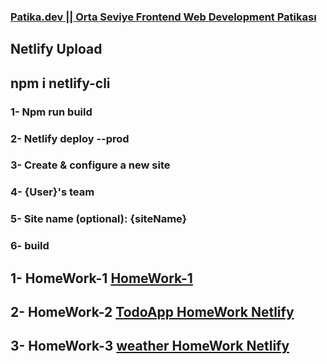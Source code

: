 ### [Patika.dev || Orta Seviye Frontend Web Development Patikası](https://app.patika.dev/paths/orta-seviye-frontend-web-development-patikasi)

## Netlify Upload

## npm i netlify-cli

### 1- Npm run build

### 2- Netlify deploy --prod

### 3- Create & configure a new site

### 4- {User}'s team

### 5- Site name (optional): {siteName}

### 6- build

## 1- HomeWork-1 [ HomeWork-1](https://github.com/Egemnfzlioglu/Orta-Seviye-Frontend-Web-Development-Patikas-/tree/master/HomeWork_1)

## 2- HomeWork-2 [TodoApp HomeWork Netlify ](https://todoapp-egemen.netlify.app)
## 3- HomeWork-3 [weather HomeWork Netlify ](https://weather-app-egemen.netlify.app)

